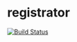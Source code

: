 # registrator

[![Build Status](https://travis-ci.org/andibraeu/registrator.svg?branch=master)](https://travis-ci.org/andibraeu/registrator)

